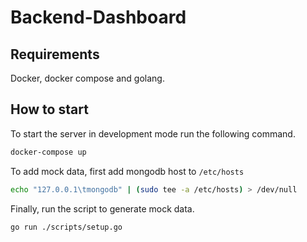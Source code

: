 # Backend-Dashboard

## Requirements

Docker, docker compose and golang.

## How to start

To start the server in development mode run the following command.

```sh
docker-compose up
```

To add mock data, first add mongodb host to `/etc/hosts`

```sh
echo "127.0.0.1\tmongodb" | (sudo tee -a /etc/hosts) > /dev/null
```

Finally, run the script to generate mock data.

```sh
go run ./scripts/setup.go
```

